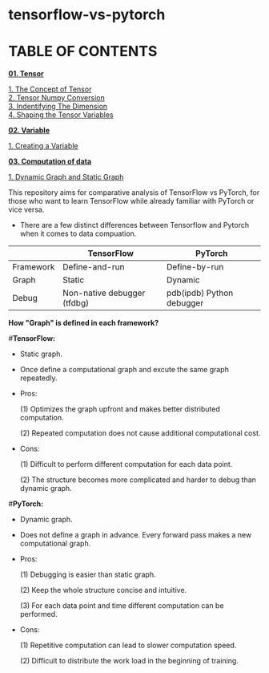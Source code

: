 # tensorflow-vs-pytorch

# TABLE OF CONTENTS

[**01. Tensor**](https://github.com/tango4j/tensorflow-vs-pytorch#01-tensor)  

[1. The Concept of Tensor](https://github.com/tango4j/tensorflow-vs-pytorch#01-tensor)  
[2. Tensor Numpy Conversion](https://github.com/tango4j/tensorflow-vs-pytorch#2-tensor-numpy-conversion)  
[3. Indentifying The Dimension](https://github.com/tango4j/tensorflow-vs-pytorch#3-indentifying-the-dimension)  
[4. Shaping the Tensor Variables](https://github.com/tango4j/tensorflow-vs-pytorch#4-shaping-the-tensor-variables)  

[**02. Variable**](https://github.com/tango4j/tensorflow-vs-pytorch#02-variables-)

[1. Creating a Variable](https://github.com/tango4j/tensorflow-vs-pytorch#1-creating-a-variable)

[**03. Computation of data**](https://github.com/tango4j/tensorflow-vs-pytorch#03-computaion-of-data)

[1. Dynamic Graph and Static Graph](https://github.com/tango4j/tensorflow-vs-pytorch#1-dynamic-graph-and-static-graph)


This repository aims for comparative analysis of TensorFlow vs PyTorch, for those who want to learn TensorFlow while already familiar with PyTorch or vice versa.

- There are a few distinct differences between Tensorflow and Pytorch when it comes to data compuation.

|               | TensorFlow      | PyTorch        |
|---------------|-----------------|----------------|
| Framework     | Define-and-run  | Define-by-run  |
| Graph         | Static | Dynamic|
| Debug         | Non-native debugger (tfdbg) |pdb(ipdb) Python debugger|

**How "Graph" is defined in each framework?**

#**TensorFlow:** 

- Static graph.

- Once define a computational graph and excute the same graph repeatedly.

- Pros: 

    (1) Optimizes the graph upfront and makes better distributed computation.
    
    (2) Repeated computation does not cause additional computational cost.


- Cons: 

    (1) Difficult to perform different computation for each data point.
    
    (2) The structure becomes more complicated and harder to debug than dynamic graph. 


#**PyTorch:** 

- Dynamic graph.

- Does not define a graph in advance. Every forward pass makes a new computational graph.

- Pros: 

    (1) Debugging is easier than static graph.
    
    (2) Keep the whole structure concise and intuitive. 
    
    (3) For each data point and time different computation can be performed.
    
    
- Cons: 

    (1) Repetitive computation can lead to slower computation speed. 
    
    (2) Difficult to distribute the work load in the beginning of training.


